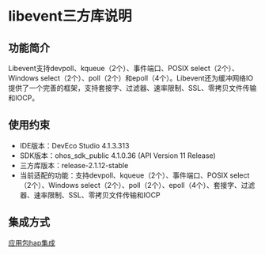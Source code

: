 # libevent三方库说明
## 功能简介

 Libevent支持devpoll、kqueue（2个）、事件端口、POSIX select（2个）、Windows select（2个）、poll（2个）和epoll（4个）。Libevent还为缓冲网络IO提供了一个完善的框架，支持套接字、过滤器、速率限制、SSL、零拷贝文件传输和IOCP。

 ## 使用约束
-  IDE版本：DevEco Studio 4.1.3.313
-  SDK版本：ohos_sdk_public 4.1.0.36 (API Version 11 Release)
-  三方库版本：release-2.1.12-stable
-  当前适配的功能：支持devpoll、kqueue（2个）、事件端口、POSIX select（2个）、Windows select（2个）、poll（2个）、epoll（4个）、套接字、过滤器、速率限制、SSL、零拷贝文件传输和IOCP

 ## 集成方式
[应用包hap集成](docs/hap_integrate.md)



